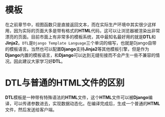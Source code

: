 # 模板

在之前章节中，视图函数只是直接返回文本，而在实际生产环境中其实很少这样用，因为实际的页面大多是带有格式的**HTML**代码，这可以让浏览器被渲染出非常漂亮的页面。目前市面上有非常多的模板系统，其中最知名最好用的就是**DTL**和**Jinja2**。`DTL`是`Django Template Language`三个单词的缩写，也就是Django自带的模板语言。当然也可以配置**Django**支持**Jinja2**等其他模板引擎，但是作为**Django**内置的模板语言，和**Django**可以达到无缝衔接而不会产生一些不兼容的情况。因此建议大家学习好**DTL**。


# DTL与普通的HTML文件的区别

**DTL**模板是一种带有特殊语法的**HTML**文件，这个**HTML**文件可以被**Django**编译，可以传递参数进去，实现数据动态化。在编译完成后，生成一个普通的**HTML**文件，然后发送给客户端。